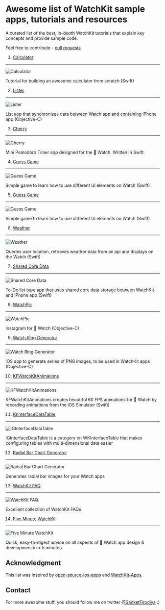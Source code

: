 # Awesome list of WatchKit sample apps, tutorials and resources
A curated list of the best, in-depth WatchKit tutorials that explain key concepts and provide sample code.

Feel free to contribute - [pull requests](https://github.com/sanketfirodiya/sample-watchkit-apps/pulls)

1. [Calculator](http://www.noodlewerk.com/blog/calculator-apple-watch-tutorial/) 
---
![Calculator](https://github.com/sanketfirodiya/sample-watchkit-apps/blob/master/images/Calculator.png)

Tutorial for building an awesome calculator from scratch (Swift)

2. [Lister](http://daniellam.me/blog/ios-watchkit-first-look/)
---
![Lister](https://github.com/sanketfirodiya/sample-watchkit-apps/blob/master/images/Lists.png)

List app that synchronizes data between Watch app and containing iPhone app (Objective-C)

3. [Cherry](https://github.com/kenshin03/Cherry)
---
![Cherry](https://github.com/sanketfirodiya/sample-watchkit-apps/blob/master/images/Cherry.png)

Mini Pomodoro Timer app designed for the  Watch. Written in Swift.

4. [Guess Game](https://github.com/kenshin03/Cherry)
---
![Guess Game](https://github.com/sanketfirodiya/sample-watchkit-apps/blob/master/images/Guess_Game.png)

Simple game to learn how to use different UI elements on Watch (Swift)

5. [Guess Game](http://www.appcoda.com/watchkit-introduction-tutorial/)
---
![Guess Game](https://github.com/sanketfirodiya/sample-watchkit-apps/blob/master/images/Guess_Game.png)

Simple game to learn how to use different UI elements on Watch (Swift)

6. [Weather](http://connectthink.com/developers-corner/creating-a-watchkit-app-using-swift-part-one/)
---
![Weather](https://github.com/sanketfirodiya/sample-watchkit-apps/blob/master/images/Weather.png)

Queries user location, retrieves weather data from an api and displays on the Watch (Swift)

7. [Shared Core Data](http://www.makeandbuild.com/blog/post/watchkit-with-shared-core-data)
---
![Shared Core Data](https://github.com/sanketfirodiya/sample-watchkit-apps/blob/master/images/SharedCoreData.png)

To-Do list type app that uses shared core data storage between WatchKit and iPhone app (Swift)

8. [WatchPic](https://github.com/D-32/WatchPics)
---
![WatchPic](https://github.com/sanketfirodiya/sample-watchkit-apps/blob/master/images/WatchPic.png)

Instagram for  Watch (Objective-C)

9. [Watch Ring Generator](https://github.com/radianttap/WatchRingGenerator)
---
![Watch Ring Generator](https://github.com/sanketfirodiya/sample-watchkit-apps/blob/master/images/RingGenerator.png)

iOS app to generate series of PNG images, to be used in WatchKit apps (Objective-C)

10. [KFWatchKitAnimations](https://github.com/kiavashfaisali/KFWatchKitAnimations)
---
![KFWatchKitAnimations](https://github.com/sanketfirodiya/sample-watchkit-apps/blob/master/images/KFWatchKitAnimations.png)

KFWatchKitAnimations creates beautiful 60 FPS animations for  Watch by recording animations from the iOS Simulator (Swift)

11. [IGInterfaceDataTable](https://github.com/Instagram/IGInterfaceDataTable)
---
![IGInterfaceDataTable](https://github.com/sanketfirodiya/sample-watchkit-apps/blob/master/images/IGInterfaceDataTable.png)

IGInterfaceDataTable is a category on WKInterfaceTable that makes configuring tables with multi-dimensional data easier

12. [Radial Bar Chart Generator](http://hmaidasani.github.io/RadialChartImageGenerator/)
---
![Radial Bar Chart Generator](https://github.com/sanketfirodiya/sample-watchkit-apps/blob/master/images/Radial.png)

Generates radial bar images for your Watch apps

13. [WatchKit FAQ](http://www.raywenderlich.com/94672/watchkit-faq)
---
![WatchKit FAQ](https://github.com/sanketfirodiya/sample-watchkit-apps/blob/master/images/WatchKit_FAQ.jpg)

Excellent collection of WatchKit FAQs

14. [Five Minute WatchKit](http://www.fiveminutewatchkit.com/)
---
![Five Minute WatchKit](https://github.com/sanketfirodiya/sample-watchkit-apps/blob/master/images/FiveMinuteWatchKit.png)

Quick, easy-to-digest advice on all aspects of  Watch app design & development in < 5 minutes.

## Acknowledgment
This list was inspired by [open-source-ios-apps](https://github.com/dkhamsing/open-source-ios-apps) and [WatchKit-Apps](https://github.com/kostiakoval/WatchKit-Apps).

## Contact
For more awesome stuff, you should follow me on twitter [@SanketFirodiya](https://twitter.com/sanketfirodiya) :)

